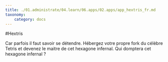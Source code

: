 ```yaml
---
title: ./01.administrate/04.learn/06.apps/02.apps/app_hextris_fr.md
taxonomy:
    category: docs
---
```

#Hextris

Car parfois il faut savoir se détendre. Hébergez votre propre fork du célèbre Tetris et devenez le maitre de cet hexagone infernal.
Qui domptera cet hexagone infernal ?
